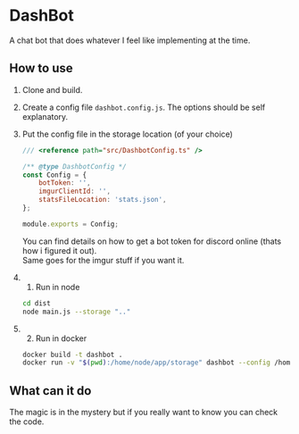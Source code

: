 # DashBot

A chat bot that does whatever I feel like implementing at the time.

## How to use

1. Clone and build.
2. Create a config file `dashbot.config.js`. The options should be self explanatory.
3. Put the config file in the storage location (of your choice)

    ```javascript
    /// <reference path="src/DashbotConfig.ts" />

    /** @type DashbotConfig */
    const Config = {
    	botToken: '',
    	imgurClientId: '',
    	statsFileLocation: 'stats.json',
    };

    module.exports = Config;
    ```

    You can find details on how to get a bot token for discord online (thats how i figured it out).  
    Same goes for the imgur stuff if you want it.

4.  1. Run in node

    ```bash
    cd dist
    node main.js --storage ".."
    ```

5.  2. Run in docker

    ```bash
    docker build -t dashbot .
    docker run -v "$(pwd):/home/node/app/storage" dashbot --config /home/node/app/storage
    ```

## What can it do

The magic is in the mystery but if you really want to know you can check the code.
